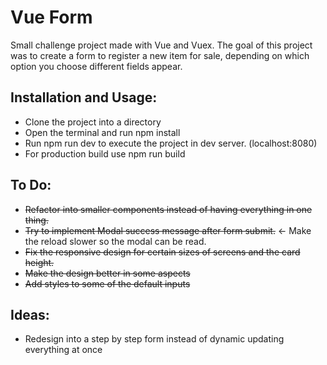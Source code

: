 # Vue Form
Small challenge project made with Vue and Vuex. The goal of this project was to create a form to register a new item for sale, depending on which option you choose different fields appear. 

## Installation and Usage:
* Clone the project into a directory
* Open the terminal and run npm install
* Run npm run dev to execute the project in dev server. (localhost:8080)
* For production build use npm run build

## To Do:
* ~~Refactor into smaller components instead of having everything in one thing.~~
* ~~Try to implement Modal success message after form submit.~~ <- Make the reload slower so the modal can be read.
* ~~Fix the responsive design for certain sizes of screens and the card height.~~
* ~~Make the design better in some aspects~~
* ~~Add styles to some of the default inputs~~

## Ideas:
* Redesign into a step by step form instead of dynamic updating everything at once
